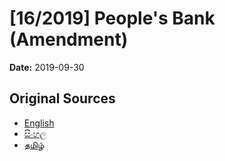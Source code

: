 # [16/2019] People's Bank (Amendment)

**Date:** 2019-09-30

## Original Sources

- [English](https://documents.gov.lk/view/acts/2019/9/16-2019_E.pdf)
- [සිංහල](https://documents.gov.lk/view/acts/2019/9/16-2019_S.pdf)
- [தமிழ்](https://documents.gov.lk/view/acts/2019/9/16-2019_T.pdf)
